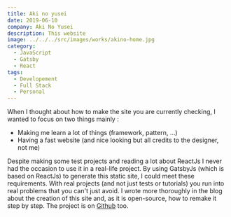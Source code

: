 ```yaml
---
title: Aki no yusei
date: 2019-06-10
company: Aki No Yusei
description: This website
image: ../../../src/images/works/akino-home.jpg
category:
  - JavaScript
  - Gatsby
  - React
tags:
  - Developement
  - Full Stack
  - Personal
---
```


When I thought about how to make the site you are currently checking, I wanted to focus on two things mainly :

- Making me learn a lot of things (framework, pattern, …)
- Having a fast website (and nice looking but all credits to the designer, not me)

Despite making some test projects and reading a lot about ReactJs I never had the occasion to use it in a real-life project. By using GatsbyJs (which is based on ReactJs) to generate this static site, I could meet these requirements. With real projects (and not just tests or tutorials) you run into real problems that you can't just avoid. I wrote more thoroughly in the blog about the creation of this site and, as it is open-source, how to remake it step by step. The project is on [Github](https://github.com/thomasprost/akinoyusei.com) too.
